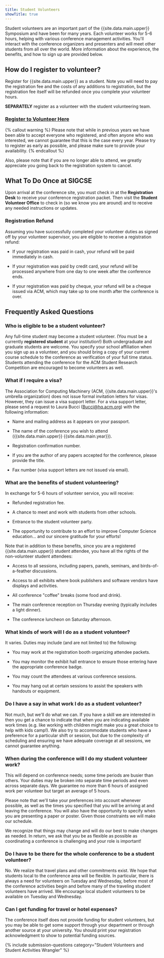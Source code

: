 ```yaml
---
title: Student Volunteers
showTitle: true
---
```


Student volunteers are an important part of the {{site.data.main.upper}} Symposium and
have been for many years. Each volunteer works for 5-6 hours,
helping with various conference management activities. You'll interact
with the conference organizers and presenters and will meet other
students from all over the world. More information about the experience,
the benefits, and how to sign up are provided below.

## How do I register to volunteer?

Register for {{site.data.main.upper}} as a student. Note you will need to pay the
registration fee and the costs of any additions to registration, but the
registration fee itself will be refunded once you complete your
volunteer hours.

**SEPARATELY** register as a volunteer with the student volunteering
team.

<div class="text-center">
<h3><a href="{{site.data.students.registrationurl}}">Register to Volunteer Here</a></h3>
</div>

{% callout warning %}
Please note that while in previous years we have been able to accept everyone who registered, and often anyone who was interested, we cannot guarantee that this is the case every year.  Please try to register as early as possible, and please make sure to provide your availability.
{% endcallout %}

Also, please note that if you are no longer able to attend, we greatly
appreciate you going back to the registration system to cancel.


## What To Do Once at SIGCSE

Upon arrival at the conference site, you must check in at the
**Registration Desk** to receive your conference registration packet.
Then visit the **Student Volunteer Office** to check in (so we know you
are around) and to receive any needed instructions or updates.

### Registration Refund

Assuming you have successfully completed your volunteer duties as signed
off by your volunteer supervisor, you are eligible to receive a
registration refund:

-   If your registration was paid in cash, your refund will be paid
    immediately in cash.
    
-   If your registration was paid by credit card, your refund will be
    processed anywhere from one day to one week after the conference
    ends.
    
-   If your registration was paid by cheque, your refund will be a
    cheque issued via ACM, which may take up to one month after the
    conference is over.

## Frequently Asked Questions

### Who is eligible to be a student volunteer?

Any full-time student may become a student volunteer. (You must be a currently **registered student** at your institution!) Both undergraduate
and graduate students are welcome. You specify your school affiliation
when you sign up as a volunteer, and you should bring a copy of your
current course schedule to the conference as verification of your full
time status. Students attending the conference for the ACM Student Research Competition are encouraged to become volunteers as well.

### What if I require a visa?

The Association for Computing Machinery (ACM, {{site.data.main.upper}}'s umbrella
organization) does not issue formal invitation letters for visas.
However, they can issue a visa support letter. For a visa support
letter, please send a request to Laura Bucci (Bucci@hq.acm.org) with the
following information:

-   Name and mailing address as it appears on your passport.

-   The name of the conference you wish to attend ({{site.data.main.upper}} {{site.data.main.year}}).

-   Registration confirmation number.

-   If you are the author of any papers accepted for the conference,
    please provide the title.
    
-   Fax number (visa support letters are not issued via email).

### What are the benefits of student volunteering?

In exchange for 5-6 hours of volunteer service, you will
receive:

-   Refunded registration fee.

-   A chance to meet and work with students from other schools.

-   Entrance to the student volunteer party.

-   The opportunity to contribute to an effort to improve Computer
    Science education... and our sincere gratitude for your efforts!

Note that in addition to these benefits, since you are a registered
{{site.data.main.upper}} student attendee, you have all the rights of the non-volunteer
student attendees:

-   Access to all sessions, including papers, panels, seminars, and
    birds-of-a-feather discussions.
    
-   Access to all exhibits where book publishers and software vendors
    have displays and activities.
    
-   All conference "coffee" breaks (some food and drink).

-   The main conference reception on Thursday evening (typically
    includes a light dinner).
    
-   The conference luncheon on Saturday afternoon.

### What kinds of work will I do as a student volunteer?

It varies. Duties may include (and are not limited to) the following:

-   You may work at the registration booth organizing attendee packets.

-   You may monitor the exhibit hall entrance to ensure those entering
    have the appropriate conference badge.
    
-   You may count the attendees at various conference sessions.

-   You may hang out at certain sessions to assist the speakers with
    handouts or equipment.

### Do I have a say in what work I do as a student volunteer?

Not much, but we'll do what we can. If you have a skill we are
interested in then you get a chance to indicate that when you are
indicating available work times (e.g. like working with children might make
you a great choice to help with kids camp!). We also try to accommodate
students who have a preference for a particular shift or session, but
due to the complexity of scheduling and ensuring we have adequate
coverage at all sessions, we cannot guarantee anything.

### When during the conference will I do my student volunteer work?

This will depend on conference needs; some time periods are busier than
others. Your duties may be broken into separate time periods and even
across separate days. We guarantee no more than 6 hours of assigned work
per volunteer but target an average of 5 hours.

Please note that we'll take your preferences into account whenever
possible, as well as the times you specified that you will be arriving
at and leaving the conference. You will also have the opportunity to
specify when you are presenting a paper or poster. Given those
constraints we will make our schedule.

We recognize that things may change and will do our best to make changes as
needed. In return, we ask that you be as flexible as possible as
coordinating a conference is challenging and your role is important!

### Do I have to be there for the whole conference to be a student volunteer?

No. We realize that travel plans and other commitments exist. We hope
that students local to the conference area will be flexible. In
particular, there is always a need for volunteers on Tuesday and
Wednesday, before most of the conference activities begin and before
many of the traveling student volunteers have arrived. We encourage
local student volunteers to be available on Tuesday and Wednesday.

### Can I get funding for travel or hotel expenses?

The conference itself does not provide funding for student volunteers,
but you may be able to get some support through your department or
through another source at your university. You should print your
registration acknowledgment to show to potential funding sources.

{% include submission-questions category="Student Volunteers and Student Activities Wrangler" %}
